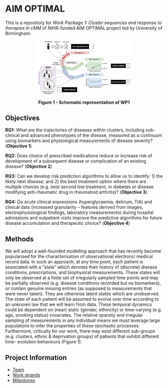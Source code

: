 # AIM OPTIMAL

This is a repository for *Work Package 1: Cluster sequences and response to therapies in cMM* of NIHR-funded AIM OPTIMAL project led by University of Birmingham.

<figure>
  <p align="center">
    <img src="gfx/wp1a.png" alt="Trulli" style="width:70%">
  </p>
  <p align="center">
    <b>Figure 1 - Schematic representation of WP1</b>
  </p>
</figure>

## Objectives

**RQ1:** What are the trajectories of diseases within clusters, including sub-clinical and advanced phenotypes of the disease, measured as a continuum using biomarkers and physiological measurements of disease severity? (**Objective 1**)

**RQ2:** Does choice of prescribed medications reduce or increase risk of development of a subsequent disease or complication of an existing disease? (**Objective 2**)

**RQ3:** Can we develop risk prediction algorithms to allow us to identify: 1) the likely next disease; and 2) the best treatment option where there are multiple choices (e.g. best second line treatment, in diabetes or disease modifying anti-rheumatic drug in rheumatoid arthritis)? (**Objective 3**)

**RQ4:** Do acute clinical expressions (hyperglycaemia, delirium, TIA) and clinical data (increased granularity – features derived from images, electrophysiological findings, laboratory measurements) during hospital admissions and outpatient visits improve the predictive algorithms for future disease accumulation and therapeutic choice? (**Objective 4**)

## Methods

We will adopt a well-founded modelling approach that has recently become popularised for the characterisation of observational electronic medical record data. In such an approach, at any time point, each patient is associated with a “state” which denotes their history of (discrete) disease conditions, prescriptions, and biophysical measurements. These states will only be observed at a finite set of irregularly sampled time points and may be partially observed (e.g. disease conditions recorded but no biomarkers), or contain genuine missing entries (as supposed to measurements that were never taken). They are otherwise latent states which are unobserved. The state of each patient will be assumed to evolve over time according to an unknown law that we will learn from data. These temporal dynamics could be dependent on (near) static (gender, ethnicity) or time-varying (e.g. age, smoking status) covariates. The relative sparsity and irregular sampling of measurements in any individual means we must leverage large populations to infer the properties of these stochastic processes. Furthermore, critically for our work, there may exist different sub-groups (e.g. clusters, ethnic & deprivation groups) of patients that exhibit different time- evolution behaviours (Figure 1).

## Project Information

- [Team](team.md)
- [Work strands](strands.md)
- [Milestones](milestones.md)
